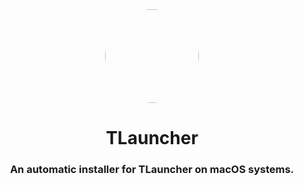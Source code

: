 <div align="center">

<img style="border-radius:50%" height="150px" src="https://tlauncher.org/fav-icon-512.png">

<h1>TLauncher</h1>

<h3>An automatic installer for TLauncher on macOS systems.</h3>
</div>
